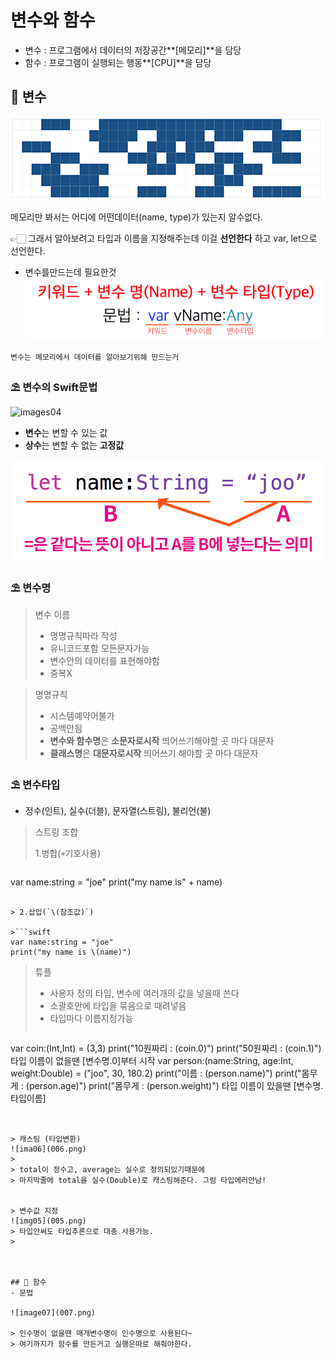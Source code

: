 # 변수와 함수

- 변수 : 프로그램에서 데이터의 저장공간**[메모리]**을 담당
- 함수 : 프로그램이 실행되는 행동**[CPU]**을 담당



## 💎 변수
![images01](001.png)

메모리만 봐서는 어디에 어떤데이터(name, type)가 있는지 알수없다.

👉🏻 그래서 알아보려고 타입과 이름을 지정해주는데 이걸 **선언한다** 하고
	var, let으로 선언한다.
	
	

- 변수를만드는데 필요한것
![images02](002.png)

```변수는 메모리에서 데이터를 알아보기위해 만드는거```




### ⛱ 변수의 Swift문법
![images04](004.png)

- **변수**는 변할 수 있는 값
- **상수**는 변할 수 없는 **고정값**

![img05](005.png)



### ⛱ 변수명
> 변수 이름
> 
> - 명명규칙따라 작성
> - 유니코드포함 모든문자가능
> - 변수안의 데이터를 표현해야함
> - 중복X

> 명명규칙
> 
> - 시스템예약어불가
> - 공백안됨
> - **변수와 함수명**은 **소문자로시작** 띄어쓰기해야할 곳 마다 대문자
> - **클래스명**은 **대문자로시작** 띄어쓰기 해야할 곳 마다 대문자

### ⛱ 변수타입
- 정수(인트), 실수(더블), 문자열(스트링), 불리언(불)

> 스트링 조합
> 
> 1.병합(`+`기호사용)

>```swift
var name:string = "joe"
print("my name is" + name)
```

> 2.삽입(`\(참조값)`)

>```swift
var name:string = "joe"
print("my name is \(name)")
```
>
> 튜플
> 
> - 사용자 정의 타입, 변수에 여러개의 값을 넣을때 쓴다
> - 소괄호안에 타입을 묶음으로 때려넣음
> - 타입마다 이름지정가능
>
>```swift
var coin:(Int,Int) = (3,3)
print("10원짜리 : \(coin.0)")
print("50원짜리 : \(coin.1)")
타입 이름이 없을땐 [변수명.0]부터 시작
var person:(name:String, age:Int, weight:Double) = ("joo", 30, 180.2)
print("이름 : \(person.name)")
print("몸무게 : \(person.age)")
print("몸무게 : \(person.weight)")
타입 이름이 있을땐 [변수명.타입이름]
```


> 캐스팅 (타입변환)
![ima06](006.png)
> 
> total이 정수고, average는 실수로 정의되있기때문에
> 마지막줄에 total을 실수(Double)로 캐스팅해준다. 그럼 타입에러안남!


> 변수값 지정
![img05](005.png)
> 타입안써도 타입추론으로 대충 사용가능.
> 



## 💎 함수
- 문법

![image07](007.png)

> 인수명이 없을땐 매개변수명이 인수명으로 사용된다~
> 여기까지가 함수를 만든거고 실행은따로 해줘야한다.